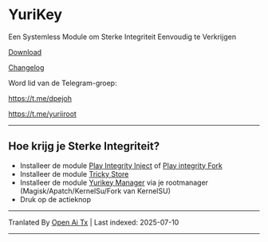 # YuriKey
Een Systemless Module om Sterke Integriteit Eenvoudig te Verkrijgen

[Download](https://github.com/dpejoh/yurikey/releases/latest)

[Changelog](https://raw.githubusercontent.com/dpejoh/yurikey/main/changelog.md)

Word lid van de Telegram-groep:

https://t.me/dpejoh

https://t.me/yuriiroot

---

## Hoe krijg je Sterke Integriteit?
- Installeer de module [Play Integrity Inject](https://github.com/KOWX712/PlayIntegrityFix) of [Play integrity Fork](https://github.com/osm0sis/PlayIntegrityFork)
- Installeer de module [Tricky Store](https://github.com/5ec1cff/TrickyStore)
- Installeer de module [Yurikey Manager](https://github.com/dpejoh/yurikey/releases) via je rootmanager (Magisk/Apatch/KernelSu/Fork van KernelSU)
- Druk op de actieknop

---

Tranlated By [Open Ai Tx](https://github.com/OpenAiTx/OpenAiTx) | Last indexed: 2025-07-10

---